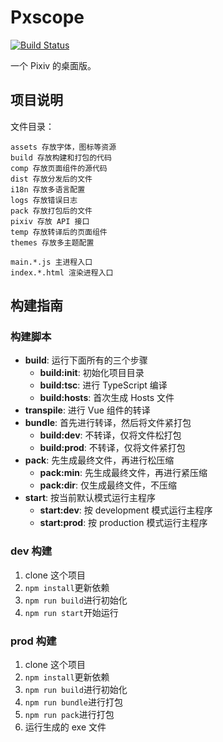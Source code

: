 # Pxscope

[![Build Status](https://travis-ci.org/Shigma/pxscope.svg?branch=master)](https://travis-ci.org/Shigma/pxscope)

一个 Pixiv 的桌面版。

## 项目说明

文件目录：
```
assets 存放字体，图标等资源
build 存放构建和打包的代码
comp 存放页面组件的源代码
dist 存放分发后的文件
i18n 存放多语言配置
logs 存放错误日志
pack 存放打包后的文件
pixiv 存放 API 接口
temp 存放转译后的页面组件
themes 存放多主题配置

main.*.js 主进程入口
index.*.html 渲染进程入口
```

## 构建指南

### 构建脚本

- **build**: 运行下面所有的三个步骤
  - **build:init**: 初始化项目目录
  - **build:tsc**: 进行 TypeScript 编译
  - **build:hosts**: 首次生成 Hosts 文件
- **transpile**: 进行 Vue 组件的转译
- **bundle**: 首先进行转译，然后将文件紧打包
  - **build:dev**: 不转译，仅将文件松打包
  - **build:prod**: 不转译，仅将文件紧打包
- **pack**: 先生成最终文件，再进行松压缩
  - **pack:min**: 先生成最终文件，再进行紧压缩
  - **pack:dir**: 仅生成最终文件，不压缩
- **start**: 按当前默认模式运行主程序
  - **start:dev**: 按 development 模式运行主程序
  - **start:prod**: 按 production 模式运行主程序

### dev 构建

1. clone 这个项目
2. `npm install`更新依赖
3. `npm run build`进行初始化
4. `npm run start`开始运行

### prod 构建

1. clone 这个项目
2. `npm install`更新依赖
3. `npm run build`进行初始化
4. `npm run bundle`进行打包
5. `npm run pack`进行打包
6. 运行生成的 exe 文件
